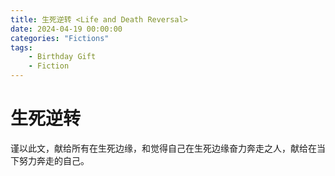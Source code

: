 ```yaml
---
title: 生死逆转 <Life and Death Reversal>
date: 2024-04-19 00:00:00
categories: "Fictions"
tags: 
	- Birthday Gift
	- Fiction
---
```


# 生死逆转

谨以此文，献给所有在生死边缘，和觉得自己在生死边缘奋力奔走之人，献给在当下努力奔走的自己。


